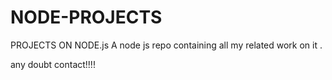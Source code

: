 # NODE-PROJECTS
PROJECTS  ON NODE.js
A node js repo containing all my related work on it .

any doubt contact!!!!
